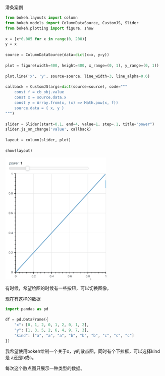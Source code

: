滑条案例

```python
from bokeh.layouts import column
from bokeh.models import ColumnDataSource, CustomJS, Slider
from bokeh.plotting import figure, show

x = [x*0.005 for x in range(0, 200)]
y = x

source = ColumnDataSource(data=dict(x=x, y=y))

plot = figure(width=400, height=400, x_range=(0, 1), y_range=(0, 1))

plot.line('x', 'y', source=source, line_width=3, line_alpha=0.6)

callback = CustomJS(args=dict(source=source), code="""
    const f = cb_obj.value
    const x = source.data.x
    const y = Array.from(x, (x) => Math.pow(x, f))
    source.data = { x, y }
""")

slider = Slider(start=0.1, end=4, value=1, step=.1, title="power")
slider.js_on_change('value', callback)

layout = column(slider, plot)

show(layout)
```

<img src="images/bokeh_滑条.gif" alt="动态绘图" style="zoom: 67%;" />



有时候，希望绘图的时候有一些按钮，可以切换图像。

现在有这样的数据

```python
import pandas as pd

df = pd.DataFrame({
    "x": [0, 1, 2, 0, 1, 2, 0, 1, 2],
    "y": [1, 3, 5, 2, 6, 4, 9, 7, 3],
    "kind": ["a", "a", "a", "b", "b", "b", "c", "c", "c"]
})
```



我希望使用bokeh绘制一个关于x，y的散点图，同时有个下拉框，可以选择kind是 a还是b或c。

每次这个散点图只展示一种类型的数据。